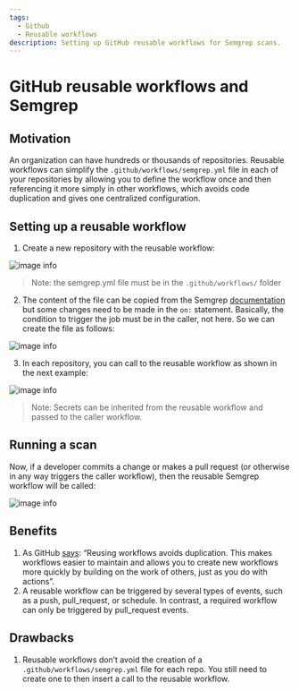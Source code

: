 ```yaml
---
tags:
  - Github
  - Reusable workflows
description: Setting up GitHub reusable workflows for Semgrep scans.
---
```


# GitHub reusable workflows and Semgrep

## Motivation

An organization can have hundreds or thousands of repositories. Reusable workflows can simplify the `.github/workflows/semgrep.yml` file in each of your repositories by allowing you to define the workflow once and then referencing it more simply in other workflows, which avoids code duplication and gives one centralized configuration.

## Setting up a reusable workflow

1. Create a new repository with the reusable workflow:

![image info](/img/kb/reusable-workflows-image-1.png)

> Note: the semgrep.yml file must be in the `.github/workflows/` folder

2. The content of the file can be copied from the Semgrep [documentation](https://semgrep.dev/docs/semgrep-ci/sample-ci-configs/#sample-github-actions-configuration-file) but some changes need to be made in the `on:` statement. Basically, the condition to trigger the job must be in the caller, not here. So we can create the file as follows:

![image info](/img/kb/reusable-workflows-image-2.png)

3. In each repository, you can call to the reusable workflow as shown in the next example:

![image info](/img/kb/reusable-workflows-image-3.png)

> Note: Secrets can be inherited from the reusable workflow and passed to the caller workflow.

## Running a scan

Now, if a developer commits a change or makes a pull request (or otherwise in any way triggers the caller workflow), then the reusable Semgrep workflow will be called:

![image info](/img/kb/reusable-workflows-image-4.png)

## Benefits

1. As GitHub [says](https://docs.github.com/en/actions/using-workflows/reusing-workflows#overview): “Reusing workflows avoids duplication. This makes workflows easier to maintain and allows you to create new workflows more quickly by building on the work of others, just as you do with actions”.
2. A reusable workflow can be triggered by several types of events, such as a push, pull_request, or schedule. In contrast, a required workflow can only be triggered by pull_request events.
    
## Drawbacks

1. Reusable workflows don’t avoid the creation of a `.github/workflows/semgrep.yml` file for each repo. You still need to create one to then insert a call to the reusable workflow.
